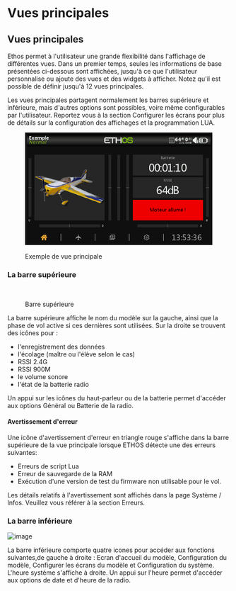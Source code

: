 # Vues principales

## Vues principales

Ethos permet à l'utilisateur une grande flexibilité dans l'affichage de différentes vues. Dans un premier temps, seules les informations de base présentées ci-dessous sont affichées, jusqu'à ce que l'utilisateur personnalise ou ajoute des vues et des widgets à afficher. Notez qu'il est possible de définir jusqu'à 12 vues principales.

Les vues principales partagent normalement les barres supérieure et inférieure, mais d'autres options sont possibles, voire même configurables par l'utilisateur. Reportez vous à la section Configurer les écrans pour plus de détails sur la configuration des affichages et la programmation LUA.

<figure><img src=".gitbook/assets/mainviews1.png" alt=""><figcaption><p>Exemple de vue principale</p></figcaption></figure>

### La barre supérieure

<figure><img src="https://github.com/user-attachments/assets/ad0ca0d6-8fd5-4f75-8149-870fcbe58ef6" alt=""><figcaption><p>Barre supérieure</p></figcaption></figure>

La barre supérieure affiche le nom du modèle sur la gauche, ainsi que la phase de vol active si ces dernières sont utilisées. Sur la droite se trouvent des icônes pour :

* l'enregistrement des données
* l'écolage (maître ou l'élève selon le cas)
* RSSI 2.4G
* RSSI 900M
* le volume sonore
* l'état de la batterie radio

Un appui sur les icônes du haut-parleur ou de la batterie permet d'accéder aux options Général ou Batterie de la radio.

#### Avertissement d'erreur

Une icône d'avertissement d'erreur en triangle rouge s'affiche dans la barre supérieure de la vue principale lorsque ETHOS détecte une des erreurs suivantes:

* Erreurs de script Lua
* Erreur de sauvegarde de la RAM
* Exécution d'une version de test du firmware non utilisable pour le vol.

Les détails relatifs à l'avertissement sont affichés dans la page Système / Infos. Veuillez vous référer à la section Erreurs.

### La barre inférieure

![image](https://github.com/user-attachments/assets/7984970d-4c06-44cd-aeb4-c4bb824e04e5)

La barre inférieure comporte quatre icones pour accéder aux fonctions suivantes,de gauche à droite : Ecran d'accueil du modèle, Configuration du modèle, Configurer les écrans du modèle et Configuration du système. L'heure système s'affiche à droite. Un appui sur l'heure permet d'accéder aux options de date et d'heure de la radio.
